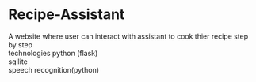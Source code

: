 # Recipe-Assistant
A website where user can interact with assistant to cook thier recipe step by step
<br>
technologies
python (flask)
<br>
sqllite
<br>
speech recognition(python)